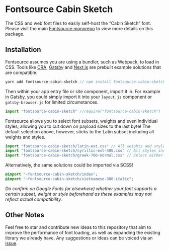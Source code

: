# Fontsource Cabin Sketch

The CSS and web font files to easily self-host the “Cabin Sketch” font. Please visit the main [Fontsource monorepo](https://github.com/DecliningLotus/fontsource) to view more details on this package.

## Installation

Fontsource assumes you are using a bundler, such as Webpack, to load in CSS. Tools like [CRA](https://create-react-app.dev/), [Gatsby](https://www.gatsbyjs.org/) and [Next.js](https://nextjs.org/) are prebuilt example solutions that are compatible.

```javascript
yarn add fontsource-cabin-sketch // npm install fontsource-cabin-sketch
```

Then within your app entry file or site component, import it in. For example in Gatsby, you could simply import it into your `layout.js` component or `gatsby-browser.js` for limited circumstances.

```javascript
import "fontsource-cabin-sketch" //require("fontsource-cabin-sketch")
```

Fontsource allows you to select font subsets, weights and even individual styles, allowing you to cut down on payload sizes to the last byte! The default selection above, however, sticks to the Latin subset including all weights and styles.

```javascript
import "fontsource-cabin-sketch/latin-ext.css" // All weights and styles included.
import "fontsource-cabin-sketch/cyrillic-ext-400.css" // All styles included.
import "fontsource-cabin-sketch/greek-700-normal.css" // Select either normal or italic.
```

Alternatively, the same solutions could be imported via SCSS!

```scss
@import "~fontsource-cabin-sketch/index";
@import "~fontsource-cabin-sketch/vietnamese-300-italic";
```

_Do confirm on Google Fonts (or elsewhere) whether your font supports a certain subset, weight or style beforehand as these examples may not reflect actual compatibility._

## Other Notes

Feel free to star and contribute new ideas to this repository that aim to improve the performance of font loading, as well as expanding the existing library we already have. Any suggestions or ideas can be voiced via an [issue](https://github.com/DecliningLotus/fontsource/issues).
